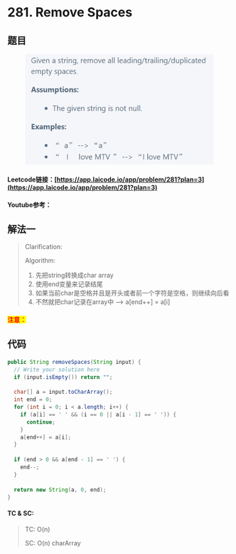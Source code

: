 # 281. Remove Spaces

## 题目

<figure><img src="../../.gitbook/assets/image (1).png" alt=""><figcaption></figcaption></figure>

#### Leetcode链接：[https://app.laicode.io/app/problem/281?plan=3](https://app.laicode.io/app/problem/281?plan=3)

#### Youtube参考：

## 解法一

> Clarification:&#x20;
>
> Algorithm:&#x20;
>
> 1. 先把string转换成char array
> 2. 使用end变量来记录结尾
> 3. 如果当前char是空格并且是开头或者前一个字符是空格，则继续向后看
> 4. 不然就把char记录在array中 --> a\[end++] = a\[i]

#### <mark style="color:red;">注意：</mark>

## 代码

```java
public String removeSpaces(String input) {
  // Write your solution here
  if (input.isEmpty()) return "";

  char[] a = input.toCharArray();
  int end = 0;
  for (int i = 0; i < a.length; i++) {
    if (a[i] == ' ' && (i == 0 || a[i - 1] == ' ')) {
      continue;
    }
    a[end++] = a[i];
  }

  if (end > 0 && a[end - 1] == ' ') {
    end--;
  }

  return new String(a, 0, end);
}
```

#### TC & SC:&#x20;

> TC: O(n)
>
> SC: O(n) charArray
